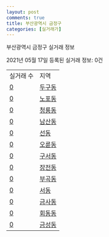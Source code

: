 ```yaml
---
layout: post
comments: true
title: 부산광역시 금정구
categories: [실거래가]
---
```


부산광역시 금정구 실거래 정보

2021년 05월 17일 등록된 실거래 정보: 0건


<table>
  <tr>
    <td>실거래 수</td>
    <td>지역</td>
  </tr>

  
  <tr>
    <td><a href="2641010100.html">0</a></td>
    <td><a href="2641010100.html">두구동</a></td>
  </tr>
    

  <tr>
    <td><a href="2641010200.html">0</a></td>
    <td><a href="2641010200.html">노포동</a></td>
  </tr>
    

  <tr>
    <td><a href="2641010300.html">0</a></td>
    <td><a href="2641010300.html">청룡동</a></td>
  </tr>
    

  <tr>
    <td><a href="2641010400.html">0</a></td>
    <td><a href="2641010400.html">남산동</a></td>
  </tr>
    

  <tr>
    <td><a href="2641010500.html">0</a></td>
    <td><a href="2641010500.html">선동</a></td>
  </tr>
    

  <tr>
    <td><a href="2641010600.html">0</a></td>
    <td><a href="2641010600.html">오륜동</a></td>
  </tr>
    

  <tr>
    <td><a href="2641010700.html">0</a></td>
    <td><a href="2641010700.html">구서동</a></td>
  </tr>
    

  <tr>
    <td><a href="2641010800.html">0</a></td>
    <td><a href="2641010800.html">장전동</a></td>
  </tr>
    

  <tr>
    <td><a href="2641010900.html">0</a></td>
    <td><a href="2641010900.html">부곡동</a></td>
  </tr>
    

  <tr>
    <td><a href="2641011000.html">0</a></td>
    <td><a href="2641011000.html">서동</a></td>
  </tr>
    

  <tr>
    <td><a href="2641011100.html">0</a></td>
    <td><a href="2641011100.html">금사동</a></td>
  </tr>
    

  <tr>
    <td><a href="2641011200.html">0</a></td>
    <td><a href="2641011200.html">회동동</a></td>
  </tr>
    

  <tr>
    <td><a href="2641011300.html">0</a></td>
    <td><a href="2641011300.html">금성동</a></td>
  </tr>
    


</table>
    